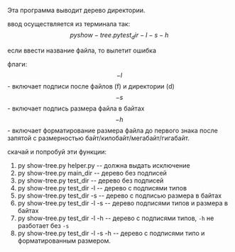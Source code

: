 Эта программа выводит дерево директории.

ввод осуществляется из терминала так:
    $$ py show-tree.py test_dir -l -s -h $$

если ввести название файла, то вылетит ошибка

флаги:
    $$ -l $$ - включает подписи после файлов (f) и директории (d)
    $$ -s $$ - включает подпись размера файла в байтах
    $$ -h $$ - включает форматирование размера файла до первого знака после запятой
                с размерностью байт/килобайт/мегабайт/гигабайт.

скачай и попробуй эти функции:
1. py show-tree.py helper.py  -- должна выдать исключение
2. py show-tree.py main_dir -- дерево без подписей
3. py show-tree.py test_dir -- дерево без подписей
4. py show-tree.py test_dir -l -- дерево c подписями типов
4. py show-tree.py test_dir -s -- дерево c подписью размера в байтах
5. py show-tree.py test_dir -l -s -- дерево подписями типов и размера в байтах
6. py show-tree.py test_dir -l -h -- дерево c подписями типов, `-h` не разботает без `-s`
7. py show-tree.py test_dir -l -s -h -- дерево c подписями типо и форматированным размером.
